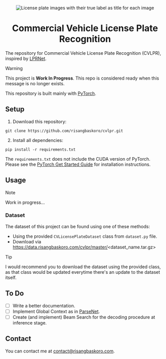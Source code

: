<p align=center>
  <img src="https://github.com/risangbaskoro/CVLPR/assets/36572342/dcd9ddb6-8b2e-40e2-80db-0479024fdc39)"  alt="License plate images with their true label as title for each image"/>
</p>
<h1 align="center">
    Commercial Vehicle License Plate Recognition
</h1>

The repository for Commercial Vehicle License Plate Recognition (CVLPR), inspired by
[LPRNet](https://arxiv.org/abs/1806.10447).

> [!WARNING]
> This project is **Work In Progress**. This repo is considered ready when this message is no longer exists.

This repository is built mainly with [PyTorch](https://pytorch.org).

## Setup

1. Download this repository:

```shell
git clone https://github.com/risangbaskoro/cvlpr.git
```

2. Install all dependencies:

```shell
pip install -r requirements.txt
```

The `requirements.txt` does not include the CUDA version of PyTorch. Please see the [PyTorch Get Started Guide](https://pytorch.org/get-started/) for installation instructions.

## Usage

> [!NOTE]
> Work in progress...

### Dataset

The dataset of this project can be found using one of these methods:

- Using the provided `CVLicensePlateDataset` class from `dataset.py` file.
- Download via https://data.risangbaskoro.com/cvlpr/master/<dataset_name.tar.gz>

> [!TIP]
> I would recommend you to download the dataset using the provided class, as that class would be updated everytime
> there's an update to the dataset itself.

## To Do

- [ ] Write a better documentation.
- [ ] Implement Global Context as in [ParseNet](https://arxiv.org/abs/1506.04579).
- [ ] Create (and implement) Beam Search for the decoding procedure at inference stage.

## Contact

You can contact me at contact@risangbaskoro.com.
